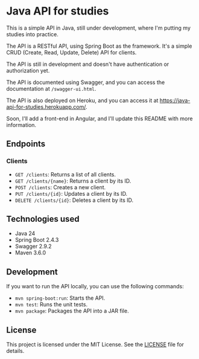 # Java API for studies

This is a simple API in Java, still under development, where I'm putting my studies into practice.

The API is a RESTful API, using Spring Boot as the framework. It's a simple CRUD (Create, Read, Update, Delete) API for clients.

The API is still in development and doesn't have authentication or authorization yet.

The API is documented using Swagger, and you can access the documentation at `/swagger-ui.html`.

The API is also deployed on Heroku, and you can access it at <https://java-api-for-studies.herokuapp.com/>.

Soon, I'll add a front-end in Angular, and I'll update this README with more information.

## Endpoints

### Clients

* `GET /clients`: Returns a list of all clients.
* `GET /clients/{name}`: Returns a client by its ID.
* `POST /clients`: Creates a new client.
* `PUT /clients/{id}`: Updates a client by its ID.
* `DELETE /clients/{id}`: Deletes a client by its ID.

## Technologies used

* Java 24
* Spring Boot 2.4.3
* Swagger 2.9.2
* Maven 3.6.0

## Development

If you want to run the API locally, you can use the following commands:

* `mvn spring-boot:run`: Starts the API.
* `mvn test`: Runs the unit tests.
* `mvn package`: Packages the API into a JAR file.

## License

This project is licensed under the MIT License. See the [LICENSE](LICENSE) file for details.
